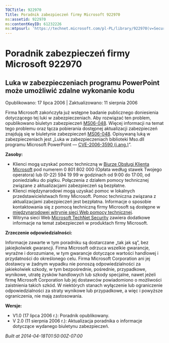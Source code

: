 ```yaml
---
TOCTitle: 922970
Title: Poradnik zabezpieczeń firmy Microsoft 922970
ms:assetid: 922970
ms:contentKeyID: 61232226
ms:mtpsurl: 'https://technet.microsoft.com/pl-PL/library/922970(v=Security.10)'
---
```


Poradnik zabezpieczeń firmy Microsoft 922970
============================================

Luka w zabezpieczeniach programu PowerPoint może umożliwić zdalne wykonanie kodu
--------------------------------------------------------------------------------

Opublikowano: 17 lipca 2006 | Zaktualizowano: 11 sierpnia 2006

Firma Microsoft zakończyła już wstępne badanie publicznego doniesienia dotyczącego tej luki w zabezpieczeniach. Aby rozwiązać ten problem, opublikowano biuletyn zabezpieczeń [MS06-048](http://technet.microsoft.com/security/bulletin/ms06-048). Więcej informacji na temat tego problemu oraz łącza pobierania dostępnej aktualizacji zabezpieczeń znajdują się w biuletynie zabezpieczeń [MS06-048](http://technet.microsoft.com/security/bulletin/ms06-048). Opisywaną luką w zabezpieczeniach jest „Luka w zabezpieczeniach biblioteki Mso.dll programu Microsoft PowerPoint — [CVE-2006-3590 (j.ang.)](http://www.cve.mitre.org/cgi-bin/cvename.cgi?name=cve-2006-3590)”.

**Zasoby:**

-   Klienci mogą uzyskać pomoc techniczną w [Biurze Obsługi Klienta Microsoft](http://support.microsoft.com/contactus/?ws=support) pod numerem 0 801 802 000 (Opłata według stawek Twojego operatora) lub (0-22) 594 19 99 w godzinach od 9:00 do 17:00, od poniedziałku do piątku. Połączenia z działem pomocy technicznej związane z aktualizacjami zabezpieczeń są bezpłatne.
-   Klienci międzynarodowi mogą uzyskać pomoc w lokalnych przedstawicielstwach firmy Microsoft. Pomoc techniczna związana z aktualizacjami zabezpieczeń jest bezpłatna. Informacje o sposobie kontaktowania się z pomocą techniczną firmy Microsoft są dostępne w [międzynarodowej witrynie sieci Web pomocy technicznej](http://go.microsoft.com/fwlink/?linkid=21155).
-   Witryna sieci Web [Microsoft TechNet Security](http://www.microsoft.com/poland/technet/security/) zawiera dodatkowe informacje na temat zabezpieczeń w produktach firmy Microsoft.

**Zrzeczenie odpowiedzialności:**

Informacje zawarte w tym poradniku są dostarczane „tak jak są”, bez jakiejkolwiek gwarancji. Firma Microsoft odrzuca wszelkie gwarancje, wyraźne i dorozumiane, w tym gwarancje dotyczące wartości handlowej i przydatności do określonego celu. Firma Microsoft Corporation ani jej dostawcy w żadnym wypadku nie ponoszą odpowiedzialności za jakiekolwiek szkody, w tym bezpośrednie, pośrednie, przypadkowe, wynikowe, utratę zysków handlowych lub szkody specjalne, nawet jeżeli firmę Microsoft Corporation lub jej dostawców powiadomiono o możliwości zaistnienia takich szkód. W niektórych stanach wyłączenie lub ograniczenie odpowiedzialności za straty wynikowe lub przypadkowe, a więc i powyższe ograniczenia, nie mają zastosowania.

**Wersje:**

-   V1.0 (17 lipca 2006 r.): Poradnik opublikowany.
-   V 2.0 (11 sierpnia 2006 r.): Aktualizacja poradnika o informacje dotyczące wydanego biuletynu zabezpieczeń.

*Built at 2014-04-18T01:50:00Z-07:00*
